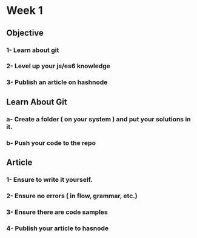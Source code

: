 
# Week 1

##  Objective
### 1- Learn about git
### 2- Level up your js/es6 knowledge
### 3- Publish an article on hashnode



## Learn About Git
### a- Create a folder ( on your system ) and put your solutions in it. 
### b- Push your code to the repo


## Article
### 1- Ensure to write it yourself. 
### 2- Ensure no errors ( in flow, grammar, etc.)
### 3- Ensure there are code samples
### 4- Publish your article to hasnode